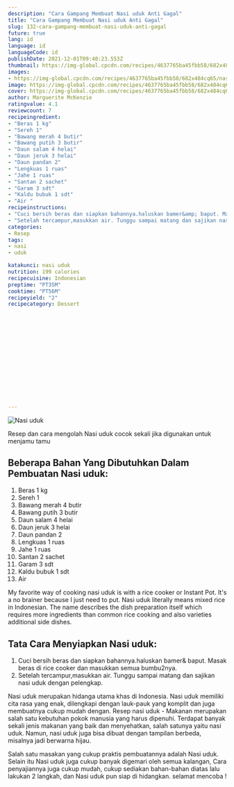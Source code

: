 ```yaml
---
description: "Cara Gampang Membuat Nasi uduk Anti Gagal"
title: "Cara Gampang Membuat Nasi uduk Anti Gagal"
slug: 132-cara-gampang-membuat-nasi-uduk-anti-gagal
future: true
lang: id
language: id
languageCode: id
publishDate: 2021-12-01T09:40:23.553Z 
thumbnail: https://img-global.cpcdn.com/recipes/4637765ba45fbb58/682x484cq65/nasi-uduk-foto-resep-utama.png
images:
- https://img-global.cpcdn.com/recipes/4637765ba45fbb58/682x484cq65/nasi-uduk-foto-resep-utama.png
image: https://img-global.cpcdn.com/recipes/4637765ba45fbb58/682x484cq65/nasi-uduk-foto-resep-utama.png
cover: https://img-global.cpcdn.com/recipes/4637765ba45fbb58/682x484cq65/nasi-uduk-foto-resep-utama.png
author: Marguerite McKenzie
ratingvalue: 4.1
reviewcount: 7
recipeingredient:
- "Beras 1 kg"
- "Sereh 1"
- "Bawang merah 4 butir"
- "Bawang putih 3 butir"
- "Daun salam 4 helai"
- "Daun jeruk 3 helai"
- "Daun pandan 2"
- "Lengkuas 1 ruas"
- "Jahe 1 ruas"
- "Santan 2 sachet"
- "Garam 3 sdt"
- "Kaldu bubuk 1 sdt"
- "Air "
recipeinstructions:
- "Cuci bersih beras dan siapkan bahannya.haluskan bamer&amp; baput. Masak beras di rice cooker dan masukkan semua bumbu2nya."
- "Setelah tercampur,masukkan air. Tunggu sampai matang dan sajikan nasi uduk dengan pelengkap."
categories:
- Resep
tags:
- nasi
- uduk

katakunci: nasi uduk 
nutrition: 199 calories
recipecuisine: Indonesian
preptime: "PT35M"
cooktime: "PT56M"
recipeyield: "2"
recipecategory: Dessert


     
    
    
    
    
    
    
    
    
    
    
      
    
---
```



![Nasi uduk](https://img-global.cpcdn.com/recipes/4637765ba45fbb58/682x484cq65/nasi-uduk-foto-resep-utama.png)

Resep dan cara mengolah  Nasi uduk cocok sekali jika digunakan untuk menjamu tamu

<!--inarticleads1-->

## Beberapa Bahan Yang Dibutuhkan Dalam Pembuatan Nasi uduk:

1. Beras 1 kg
1. Sereh 1
1. Bawang merah 4 butir
1. Bawang putih 3 butir
1. Daun salam 4 helai
1. Daun jeruk 3 helai
1. Daun pandan 2
1. Lengkuas 1 ruas
1. Jahe 1 ruas
1. Santan 2 sachet
1. Garam 3 sdt
1. Kaldu bubuk 1 sdt
1. Air 

My favorite way of cooking nasi uduk is with a rice cooker or Instant Pot. It&#39;s a no brainer because I just need to put. Nasi uduk literally means mixed rice in Indonesian. The name describes the dish preparation itself which requires more ingredients than common rice cooking and also varieties additional side dishes. 

<!--inarticleads2-->

## Tata Cara Menyiapkan Nasi uduk:

1. Cuci bersih beras dan siapkan bahannya.haluskan bamer&amp; baput. Masak beras di rice cooker dan masukkan semua bumbu2nya.
1. Setelah tercampur,masukkan air. Tunggu sampai matang dan sajikan nasi uduk dengan pelengkap.


Nasi uduk merupakan hidanga utama khas di Indonesia. Nasi uduk memiliki cita rasa yang enak, dilengkapi dengan lauk-pauk yang komplit dan juga membuatnya cukup mudah dengan. Resep nasi uduk - Makanan merupakan salah satu kebutuhan pokok manusia yang harus dipenuhi. Terdapat banyak sekali jenis makanan yang baik dan menyehatkan, salah satunya yaitu nasi uduk. Namun, nasi uduk juga bisa dibuat dengan tampilan berbeda, misalnya jadi berwarna hijau. 

Salah satu masakan yang cukup praktis pembuatannya adalah  Nasi uduk. Selain itu  Nasi uduk  juga cukup banyak digemari oleh semua kalangan, Cara penyajiannya juga cukup mudah, cukup sediakan bahan-bahan diatas lalu lakukan 2 langkah, dan  Nasi uduk  pun siap di hidangkan. selamat mencoba !
